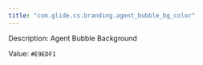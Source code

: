 ```yaml
---
title: "com.glide.cs.branding.agent_bubble_bg_color"
---
```


Description: Agent Bubble Background

Value: `#E9EDF1`